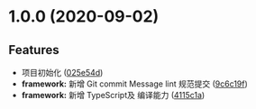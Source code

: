 # 1.0.0 (2020-09-02)

## Features

* 项目初始化 ([025e54d](https://github.com/NARUTOne/ts-lib-template/commit/025e54d5f6dc59af4721986b34fadeb7d3ea0ed9))
* **framework:** 新增 Git commit Message lint 规范提交 ([9c6c19f](https://github.com/NARUTOne/ts-lib-template/commit/9c6c19f7d06632b6677ec4335baedb48c7a7993e))
* **framework:** 新增 TypeScript及 编译能力 ([4115c1a](https://github.com/NARUTOne/ts-lib-template/commit/4115c1a80f116817580ad8bc3be6fa3b50c5d287))

